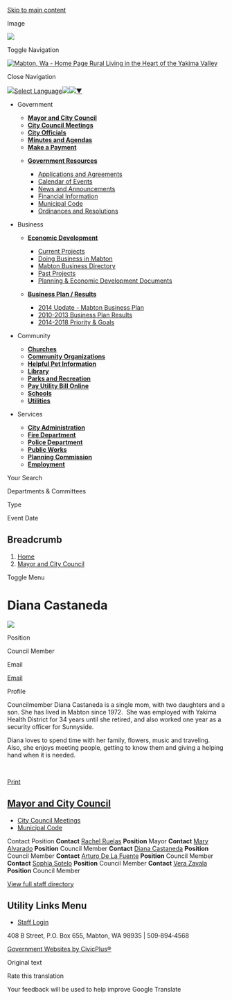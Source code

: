 [Skip to main content](https://www.cityofmabton.com/mayor/directory-listing/diana-castaneda/)

Image

![](https://www.cityofmabton.com/sites/g/files/vyhlif16071/files/styles/background_image_desktop/public/media/backgroundimage/381/intersection-hills.jpg.webp?itok=QEAOQrFB)

Toggle Navigation

[![Mabton, Wa - Home Page](https://www.cityofmabton.com/sites/g/files/vyhlif16071/files/logo_0.png) Rural Living in the Heart of the Yakima Valley](https://www.cityofmabton.com)

Close Navigation

![](https://www.google.com/images/cleardot.gif)[Select Language![](https://www.google.com/images/cleardot.gif)​![](https://www.google.com/images/cleardot.gif)▼](https://www.cityofmabton.com/mayor/directory-listing/diana-castaneda)

- Government
  
  - [**Mayor and City Council**](https://www.cityofmabton.com/mayor/directory-listing/diana-castaneda/mayor)
  - [**City Council Meetings**](https://www.cityofmabton.com/node/346)
  - [**City Officials**](https://www.cityofmabton.com/mayor/directory-listing/diana-castaneda/directory)
  - [**Minutes and Agendas**](https://www.cityofmabton.com/mayor/directory-listing/diana-castaneda/meetings)
  - [**Make a Payment**](https://www.cityofmabton.com/node/976)
  
  <!--THE END-->
  
  - [**Government Resources**](https://www.cityofmabton.com/mayor/directory-listing/diana-castaneda/Government-Resources)
    
    - [Applications and Agreements](https://www.cityofmabton.com/node/116)
    - [Calendar of Events](https://www.cityofmabton.com/mayor/directory-listing/diana-castaneda/calendar)
    - [News and Announcements](https://www.cityofmabton.com/mayor/directory-listing/diana-castaneda/news)
    - [Financial Information](https://www.cityofmabton.com/node/111)
    - [Municipal Code](https://library.municode.com/wa/mabton/codes/code_of_ordinances "(opens in a new window)")
    - [Ordinances and Resolutions](https://www.cityofmabton.com/ordinances-and-resolutions)
  
  <!--THE END-->
  
  <!--THE END-->
- Business
  
  - [**Economic Development**](https://www.cityofmabton.com/economic-development)
    
    - [Current Projects](https://www.cityofmabton.com/node/81)
    - [Doing Business in Mabton](https://www.cityofmabton.com/node/96)
    - [Mabton Business Directory](https://www.cityofmabton.com/node/91)
    - [Past Projects](https://www.cityofmabton.com/node/86)
    - [Planning &amp; Economic Development Documents](https://www.cityofmabton.com/node/101)
  
  <!--THE END-->
  
  - [**Business Plan / Results**](https://www.cityofmabton.com/business-plan-results)
    
    - [2014 Update - Mabton Business Plan](https://www.cityofmabton.com/node/131)
    - [2010-2013 Business Plan Results](https://www.cityofmabton.com/node/136)
    - [2014-2018 Priority &amp; Goals](https://www.cityofmabton.com/node/126)
  
  <!--THE END-->
  
  <!--THE END-->
- Community
  
  - [**Churches**](https://www.cityofmabton.com/node/56)
  - [**Community Organizations**](https://www.cityofmabton.com/node/61)
  - [**Helpful Pet Information**](https://www.cityofmabton.com/node/71)
  
  <!--THE END-->
  
  - [**Library**](https://www.cityofmabton.com/node/51)
  - [**Parks and Recreation**](https://www.cityofmabton.com/node/41)
  - [**Pay Utility Bill Online**](https://www.cityofmabton.com/node/351)
  
  <!--THE END-->
  
  - [**Schools**](https://www.cityofmabton.com/node/46)
  - [**Utilities**](https://www.cityofmabton.com/node/66)
  
  <!--THE END-->
- Services
  
  - [**City Administration**](https://www.cityofmabton.com/mayor/directory-listing/diana-castaneda/City-Administration)
  - [**Fire Department**](https://www.cityofmabton.com/mayor/directory-listing/diana-castaneda/Fire-Department)
  
  <!--THE END-->
  
  - [**Police Department**](https://www.cityofmabton.com/mayor/directory-listing/diana-castaneda/Police-Department)
  - [**Public Works**](https://www.cityofmabton.com/mayor/directory-listing/diana-castaneda/Public-Works)
  
  <!--THE END-->
  
  - [**Planning Commission**](https://www.cityofmabton.com/mayor/directory-listing/diana-castaneda/Planning-Commission)
  - [**Employment**](https://www.cityofmabton.com/mayor/directory-listing/diana-castaneda/Employment)
  
  <!--THE END-->

Your Search

Departments &amp; Committees

Type

Event Date

## Breadcrumb

1. [Home](https://www.cityofmabton.com)
2. [Mayor and City Council](https://www.cityofmabton.com/mayor)

Toggle Menu

# Diana Castaneda

![](https://www.cityofmabton.com/sites/g/files/vyhlif16071/files/styles/directory_listings_body_with_photo/public/media/mayor/image/346/diana_castaneda.jpg?itok=D1VhTNGV)

Position

Council Member

Email

[Email](https://www.cityofmabton.com/email-contact/node/321/field_email "Email Diana Castaneda (opens in a new window)")

Profile

Councilmember Diana Castaneda is a single mom, with two daughters and a son. She has lived in Mabton since 1972.  She was employed with Yakima Health District for 34 years until she retired, and also worked one year as a security officer for Sunnyside. 

Diana loves to spend time with her family, flowers, music and traveling.  Also, she enjoys meeting people, getting to know them and giving a helping hand when it is needed. 

 

[Print](https://www.cityofmabton.com/print/pdf/node/321)

## [Mayor and City Council](https://www.cityofmabton.com/mayor)

- [City Council Meetings](https://www.cityofmabton.com/mayor/page/city-council-meetings)
- [Municipal Code](https://library.municode.com/wa/mabton/codes/code_of_ordinances "(opens in a new window)")

Contact Position **Contact** [Rachel Ruelas](https://www.cityofmabton.com/mayor/directory-listing/rachel-ruelas) **Position** Mayor **Contact** [Mary Alvarado](https://www.cityofmabton.com/mayor/directory-listing/mary-alvarado) **Position** Council Member **Contact** [Diana Castaneda](https://www.cityofmabton.com/mayor/directory-listing/diana-castaneda) **Position** Council Member **Contact** [Arturo De La Fuente](https://www.cityofmabton.com/mayor/directory-listing/arturo-de-la-fuente) **Position** Council Member **Contact** [Sophia Sotelo](https://www.cityofmabton.com/mayor/directory-listing/sophia-sotelo) **Position** Council Member **Contact** [Vera Zavala](https://www.cityofmabton.com/mayor/directory-listing/vera-zavala) **Position** Council Member

[View full staff directory](https://www.cityofmabton.com/directory)

## Utility Links Menu

- [Staff Login](https://www.cityofmabton.com/login?current=)

408 B Street, P.O. Box 655, Mabton, WA 98935 | 509‑894‑4568

[Government Websites by CivicPlus®](https://www.civicplus.com "(opens in a new window)")

Original text

Rate this translation

Your feedback will be used to help improve Google Translate